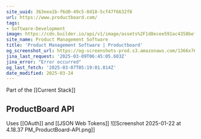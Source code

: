 ```yaml
---
site_uuid: 363eea1b-f6d0-49c5-8d18-5cf47f6632f8
url: https://www.productboard.com/
tags:
- Software-Development
image: https://cdn.builder.io/api/v1/image/assets%2F1d8ecee591ac4358befb8fe998100548%2F9ce0f5bc219b47bc997598db49704976
site_name: Product Management Software
title: 'Product Management Software | Productboard'
og_screenshot_url: https://og-screenshots-prod.s3.amazonaws.com/1366x768/80/false/e731c2f5a17f23d4108e3814ea77881d74872925f80396c1b09766339c89a1bf.jpeg
jina_last_request: '2025-03-09T06:45:05.603Z'
jina_error: "Error occurred"
og_last_fetch: '2025-03-07T05:19:01.814Z'
date_modified: 2025-03-24
---
```





Part of the [[Current Stack]]


## ProductBoard API
Uses [[OAuth]] and [[JSON Web Tokens]]
![[Screenshot 2025-01-22 at 4.18.37 PM_ProductBoard-API.png]]
